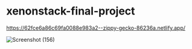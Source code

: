 # xenonstack-final-project


https://62fce6a86c69fa0088e983a2--zippy-gecko-86236a.netlify.app/



![Screenshot (156)](https://user-images.githubusercontent.com/65858215/185142079-7c4fa33c-d474-4434-9e14-5ec802d33eb0.png)
